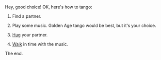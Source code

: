 Hey, good choice! OK, here's how to tango:

1. Find a partner.

2. Play some music. Golden Age tango would be best, but it's your choice.

3. [Hug](hug/hug.md) your partner.

4. [Walk](walk/walk.md) in time with the music.

The end.
